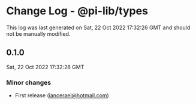 # Change Log - @pi-lib/types

This log was last generated on Sat, 22 Oct 2022 17:32:26 GMT and should not be manually modified.

<!-- Start content -->

## 0.1.0

Sat, 22 Oct 2022 17:32:26 GMT

### Minor changes

- First release (lancerael@hotmail.com)
